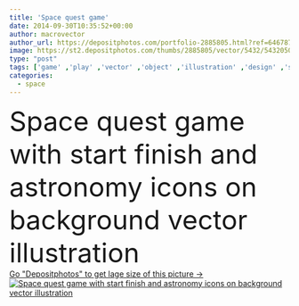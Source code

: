 ```yaml
---
title: 'Space quest game'
date: 2014-09-30T10:35:52+00:00
author: macrovector
author_url: https://depositphotos.com/portfolio-2885805.html?ref=64678756
image: https://st2.depositphotos.com/thumbs/2885805/vector/5432/54320505/api_thumb_450.jpg?forcejpeg=true
type: "post"
tags: ['game' ,'play' ,'vector' ,'object' ,'illustration' ,'design' ,'set' ,'space' ,'isolated' ,'decorative' ,'sun' ,'solar' ,'silhouette' ,'scrapbook' ,'symbol' ,'elements' ,'star' ,'concept' ,'saucer' ,'fingers' ,'flat' ,'earth' ,'planet' ,'moon' ,'collection' ,'icons' ,'astronomy' ,'universe' ,'telescope' ,'start' ,'alien' ,'orbit' ,'comet' ,'emblem' ,'ufo' ,'planets' ,'satellite' ,'radar' ,'finish' ,'astronaut' ,'ladies' ,'lunar' ,'rocket' ,'quest' ,'shuttle' ,'spaceship' ,'spacecraft' ,'saturn' ,'spaceman' ]
categories: 
  - space
---
```

<div aling="center">
            <font size="60"> Space quest game with start finish and astronomy icons on background vector illustration</font>   
</div>
<div>
    <a href='https://depositphotos.com/54320505/stock-illustration-space-quest-game.html?ref=64678756' target=_blank > Go "Depositphotos" to get lage size of this picture ->
        <img href='https://depositphotos.com/54320505/stock-illustration-space-quest-game.html?ref=64678756' src='https://st2.depositphotos.com/2885805/5432/v/950/depositphotos_54320505-stock-illustration-space-quest-game.jpg?forcejpeg=true' alt='Space quest game with start finish and astronomy icons on background vector illustration' >
    </a>
</div>
